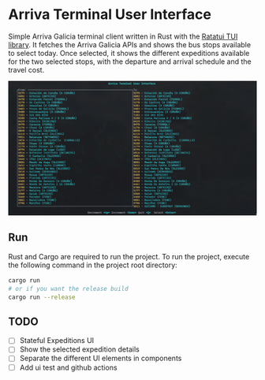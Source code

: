 # Arriva Terminal User Interface
Simple Arriva Galicia terminal client written in Rust with the [Ratatui TUI library](https://ratatui.rs/). It fetches the Arriva Galicia APIs and shows the bus stops available to select today. Once selected, it shows the different expeditions available for the two selected stops, with the departure and arrival schedule and the travel cost.

![Searching for stops](./image_1.png)

## Run
Rust and Cargo are required to run the project. To run the project, execute the following command in the project root directory:

```bash
cargo run
# or if you want the release build
cargo run --release
```

## TODO
- [ ] Stateful Expeditions UI
- [ ] Show the selected expedition details
- [ ] Separate the different UI elements in components
- [ ] Add ui test and github actions
